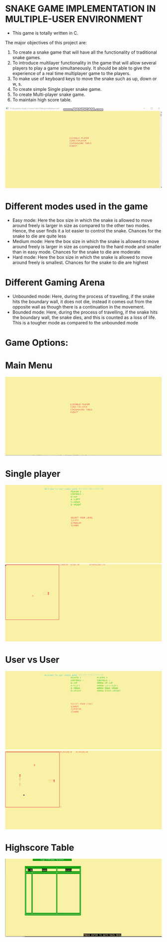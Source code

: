# SNAKE GAME IMPLEMENTATION IN MULTIPLE-USER ENVIRONMENT

- This game is totally written in C.

The major objectives of this project are:

1. To create a snake game that will have all the functionality of traditional snake games.
2. To introduce multilayer functionality in the game that will allow several players to play a game simultaneously. It should be able to give the experience of a real time multiplayer game to the players.
3. To make use of keyboard keys to move the snake such as up, down or w, s.
4. To create simple Single player snake game.
5. To create Multi-player snake game.
6. To maintain high score table.

<img src = "/SNAPSHOTS/Video2.gif" /> 


# Different modes used in the game 
- Easy mode: Here the box size in which the snake is allowed to move around freely is larger in size as compared to the other two modes. Hence, the user finds it a lot easier to control the snake. Chances for the snake to die are quite less 
- Medium mode: Here the box size in which the snake is allowed to move around freely is larger in size as compared to the hard mode and smaller than in easy mode. Chances for the snake to die are moderate 
- Hard mode: Here the box size in which the snake is allowed to move around freely is smallest. Chances for the snake to die are highest

# Different Gaming Arena 
- Unbounded mode: Here, during the process of travelling, if the snake hits the boundary wall, it does not die, instead it comes out from the opposite wall as though there is a continuation in the movement. 
- Bounded mode: Here, during the process of travelling, if the snake hits the boundary wall, the snake dies, and this is counted as a loss of life. This is a tougher mode as compared to the unbounded mode

# Game Options:

# Main Menu
<img src = "/SNAPSHOTS/main menu.PNG" /> 

# Single player 
<img src = "/SNAPSHOTS/single player screen.PNG" /> 
<img src = "/SNAPSHOTS/single player mode.PNG" /> 

# User vs User
<img src = "/SNAPSHOTS/multiplayer screen.PNG" /> 
<img src = "/SNAPSHOTS/multiplayer mode.PNG" /> 

# Highscore Table
<img src = "/SNAPSHOTS/highscore table.PNG" /> 

